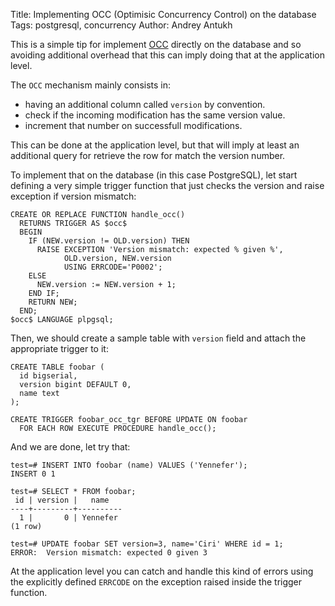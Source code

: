 Title: Implementing OCC (Optimisic Concurrency Control) on the database
Tags: postgresql, concurrency
Author: Andrey Antukh

This is a simple tip for implement [OCC][1] directly on the database and so
avoiding additional overhead that this can imply doing that at the application
level.

The `OCC` mechanism mainly consists in:

- having an additional column called `version` by convention.
- check if the incoming modification has the same version value.
- increment that number on successfull modifications.

This can be done at the application level, but that will imply at least
an additional query for retrieve the row for match the version number.

To implement that on the database (in this case PostgreSQL), let start
defining a very simple trigger function that just checks the
version and raise exception if version mismatch:

```postgresql
CREATE OR REPLACE FUNCTION handle_occ()
  RETURNS TRIGGER AS $occ$
  BEGIN
    IF (NEW.version != OLD.version) THEN
      RAISE EXCEPTION 'Version mismatch: expected % given %',
            OLD.version, NEW.version
            USING ERRCODE='P0002';
    ELSE
      NEW.version := NEW.version + 1;
    END IF;
    RETURN NEW;
  END;
$occ$ LANGUAGE plpgsql;
```

Then, we should create a sample table with `version` field and attach
the appropriate trigger to it:

```postgresql
CREATE TABLE foobar (
  id bigserial,
  version bigint DEFAULT 0,
  name text
);

CREATE TRIGGER foobar_occ_tgr BEFORE UPDATE ON foobar
  FOR EACH ROW EXECUTE PROCEDURE handle_occ();
```

And we are done, let try that:

```psql
test=# INSERT INTO foobar (name) VALUES ('Yennefer');
INSERT 0 1

test=# SELECT * FROM foobar;
 id | version |   name
----+---------+----------
  1 |       0 | Yennefer
(1 row)

test=# UPDATE foobar SET version=3, name='Ciri' WHERE id = 1;
ERROR:  Version mismatch: expected 0 given 3
```

At the application level you can catch and handle this kind of errors
using the explicitly defined `ERRCODE` on the exception raised inside
the trigger function.

[1]: https://en.wikipedia.org/wiki/Optimistic_concurrency_control
